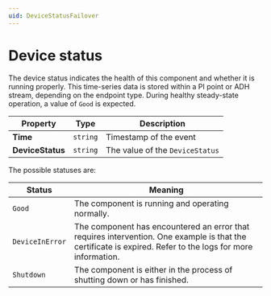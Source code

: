 ```yaml
---
uid: DeviceStatusFailover
---
```


# Device status

The device status indicates the health of this component and whether it is running properly. This time-series data is stored within a PI point or ADH stream, depending on the endpoint type. During healthy steady-state operation, a value of `Good` is expected.

| Property                        | Type                                 | Description                     |
|---------------------------------|--------------------------------------|---------------------------------|
| **Time**                        | `string`                             | Timestamp of the event          |
| **DeviceStatus**                | `string`                             | The value of the `DeviceStatus` |

The possible statuses are:

| Status                          | Meaning                               |
|---------------------------------|---------------------------------------|
| `Good`                          | The component is running and operating normally. |
| `DeviceInError`                 | The component has encountered an error that requires intervention. One example is that the certificate is expired. Refer to the logs for more information. |
| `Shutdown`                      | The component is either in the process of shutting down or has finished. |
